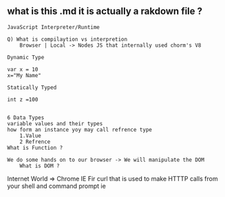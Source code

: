 
## what is this .md it is actually a rakdown file ?
    JavaScript Interpreter/Runtime

    Q) What is compilaytion vs interpretion
        Browser | Local -> Nodes JS that internally used chorm's V8 

    Dynamic Type

    var x = 10
    x="My Name"

    Statically Typed

    int z =100
        

    6 Data Types
    variable values and their types
    how form an instance yoy may call refrence type 
        1.Value 
        2 Refrence 
    What is Function ?

    We do some hands on to our browser -> We will manipulate the DOM 
        What is DOM ? 



Internet World => Chrome IE Fir 
    curl that is used to make HTTTP calls from your shell and command prompt
    ie
